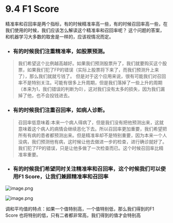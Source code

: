 # 9.4 F1 Score

精准率和召回率是两个指标，有的时候精准率高一些，有的时候召回率高一些，在我们使用的时候，我们应该怎么解读这个精准率和召回率呢？
这个问题的答案，和机器学习大多数的取舍是一样的，应该视情况而定。

- ### 有的时候我们注重精准率，如股票预测。
> 我们希望这个比例越高越好。如果我们预测股票升了，我们就要购买这个股票，如果我们犯了FP的错误（实际上股票将下来了，而我们预测升上来了），那么我们就就亏钱了。 但是对于这个应用来说，很有可能我们对召回率不是特别关注。可能有很多上升周期，但是我们落掉了一些上升的周期（本来为1，我们错误的判断为0），这对我们没有太多的损失，因为我们漏掉了他，也不会投钱进去。

- ### 有的时候我们注重召回率，如病人诊断。
> 召回率低意味着:本来一个病人得病了，但是我们没有把他预测出来，这就意味着这个病人的病情会继续恶化下去。所以召回率更加重要，我们希望把所有有病的患者都预测出来。但是精准率却不是特别重要，因为本来一个人没病，我们预测他有病，这时候让他去做进一步的检查，进行确诊就好了。我们犯了FP的错误，只是让他多做了一次检查而已。这个时候召回率比精准率重要。

- ### 有的时候我们希望同时关注精准率和召回率，这个时候我们可以使用F1 Score，让我们兼顾精准率和召回率

![image.png](https://upload-images.jianshu.io/upload_images/7220971-f0d0f37ba134412c.png?imageMogr2/auto-orient/strip%7CimageView2/2/w/1240)

![image.png](https://upload-images.jianshu.io/upload_images/7220971-41b10877c1de8d8e.png?imageMogr2/auto-orient/strip%7CimageView2/2/w/1240)


调和平均值的特点：如果一个值特别高，一个值特别低，那么我们得到的F1 Score 也将特别的低，只有二者都非常高，我们得到的值才会特别高